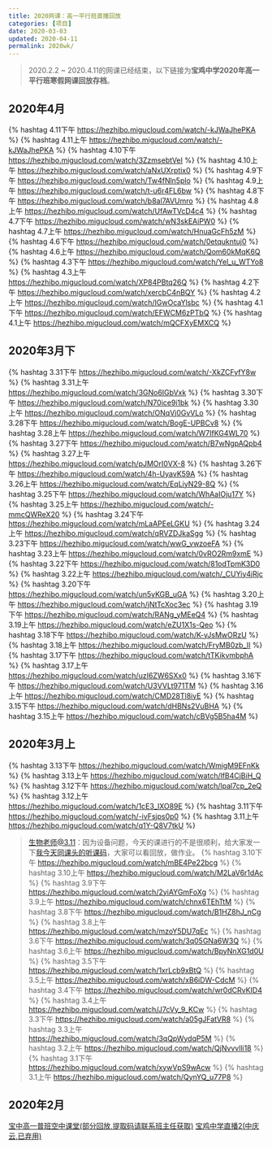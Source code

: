 ```yaml
---
title: 2020网课：高一平行班直播回放
categories: [项目]
date: 2020-03-03
updated: 2020-04-11
permalink: 2020wk/
---
```


> 2020.2.2 ~ 2020.4.11的网课已经结束，以下链接为**宝鸡中学2020年高一平行班寒假网课回放存档**。

## 2020年4月

{% hashtag 4.11下午 https://hezhibo.migucloud.com/watch/-kJWaJhePKA %}
{% hashtag 4.11上午 https://hezhibo.migucloud.com/watch/-kJWaJhePKA %}
{% hashtag 4.10下午 https://hezhibo.migucloud.com/watch/3ZzmsebtVeI %}
{% hashtag 4.10上午 https://hezhibo.migucloud.com/watch/aNxUXrptix0 %}
{% hashtag 4.9下午 https://hezhibo.migucloud.com/watch/Tw4fNln5plo %}
{% hashtag 4.9上午 https://hezhibo.migucloud.com/watch/t-u6r4FL6bw %}
{% hashtag 4.8下午 https://hezhibo.migucloud.com/watch/b8al7AVUmro %}
{% hashtag 4.8上午 https://hezhibo.migucloud.com/watch/UfAwTVcD4c4 %}
{% hashtag 4.7下午 https://hezhibo.migucloud.com/watch/wN3skEAiPW0 %}
{% hashtag 4.7上午 https://hezhibo.migucloud.com/watch/HnuaGcFh5zM %}
{% hashtag 4.6下午 https://hezhibo.migucloud.com/watch/0etqukntuj0 %}
{% hashtag 4.6上午 https://hezhibo.migucloud.com/watch/Qom60kMqK6Q %}
{% hashtag 4.3下午 https://hezhibo.migucloud.com/watch/Yel_u_WTYo8 %}
{% hashtag 4.3上午 https://hezhibo.migucloud.com/watch/XP84PBtq26Q %}
{% hashtag 4.2下午 https://hezhibo.migucloud.com/watch/xercbC4nBQY %}
{% hashtag 4.2上午 https://hezhibo.migucloud.com/watch/IGwOcaYlsbc %}
{% hashtag 4.1下午 https://hezhibo.migucloud.com/watch/EFWCM6zPTbQ %}
{% hashtag 4.1上午 https://hezhibo.migucloud.com/watch/mQCFXyEMXCQ %}

## 2020年3月下

{% hashtag 3.31下午 https://hezhibo.migucloud.com/watch/-XkZCFyfY8w %}
{% hashtag 3.31上午 https://hezhibo.migucloud.com/watch/3GNo6IGbVxk %}
{% hashtag 3.30下午 https://hezhibo.migucloud.com/watch/N70ice9i1bk %}
{% hashtag 3.30上午 https://hezhibo.migucloud.com/watch/ONqVj0GvVLo %}
{% hashtag 3.28下午 https://hezhibo.migucloud.com/watch/BogE-UPBCv8 %}
{% hashtag 3.28上午 https://hezhibo.migucloud.com/watch/W7IfKG4WL70 %}
{% hashtag 3.27下午 https://hezhibo.migucloud.com/watch/B7wNgpAQpb4 %}
{% hashtag 3.27上午 https://hezhibo.migucloud.com/watch/pJMOrI0VX-8 %}
{% hashtag 3.26下午 https://hezhibo.migucloud.com/watch/4h-UyavK59A %}
{% hashtag 3.26上午 https://hezhibo.migucloud.com/watch/EqLiyN29-8Q %}
{% hashtag 3.25下午 https://hezhibo.migucloud.com/watch/WhAaIOju17Y %}
{% hashtag 3.25上午 https://hezhibo.migucloud.com/watch/-mmcQWReX20 %}
{% hashtag 3.24下午 https://hezhibo.migucloud.com/watch/mLaAPEeLGKU %}
{% hashtag 3.24上午 https://hezhibo.migucloud.com/watch/qRVZDJkaSgg %}
{% hashtag 3.23下午 https://hezhibo.migucloud.com/watch/wwG_vwzoeFA %}
{% hashtag 3.23上午 https://hezhibo.migucloud.com/watch/0vRO2Rm9xmE %}
{% hashtag 3.22下午 https://hezhibo.migucloud.com/watch/81odTpmK3D0 %}
{% hashtag 3.22上午 https://hezhibo.migucloud.com/watch/_CUYiy4jRjc %}
{% hashtag 3.20下午 https://hezhibo.migucloud.com/watch/un5yKGB_uGA %}
{% hashtag 3.20上午 https://hezhibo.migucloud.com/watch/jNtTcXoc3ec %}
{% hashtag 3.19下午 https://hezhibo.migucloud.com/watch/RANg_yMEeQ4 %}
{% hashtag 3.19上午 https://hezhibo.migucloud.com/watch/eZU1X1s-Qeo %}
{% hashtag 3.18下午 https://hezhibo.migucloud.com/watch/K-yJsMwORzU %}
{% hashtag 3.18上午 https://hezhibo.migucloud.com/watch/FryMB0zb_II %}
{% hashtag 3.17下午 https://hezhibo.migucloud.com/watch/tTKikvmbphA %}
{% hashtag 3.17上午 https://hezhibo.migucloud.com/watch/uzI6ZW6SXx0 %}
{% hashtag 3.16下午 https://hezhibo.migucloud.com/watch/U3VVLt971TM %}
{% hashtag 3.16上午 https://hezhibo.migucloud.com/watch/CMD28Tl8iyE %}
{% hashtag 3.15下午 https://hezhibo.migucloud.com/watch/dHBNs2VuBHA %}
{% hashtag 3.15上午 https://hezhibo.migucloud.com/watch/cBVg5B5ha4M %}

## 2020年3月上

{% hashtag 3.13下午 https://hezhibo.migucloud.com/watch/WmigM9EFnKk %}
{% hashtag 3.13上午 https://hezhibo.migucloud.com/watch/lfB4CjBiH_Q %}
{% hashtag 3.12下午 https://hezhibo.migucloud.com/watch/lpal7cp_2eQ %}
{% hashtag 3.12上午 https://hezhibo.migucloud.com/watch/1cE3_lXO89E %}
{% hashtag 3.11下午 https://hezhibo.migucloud.com/watch/-ivFsjps0p0 %}
{% hashtag 3.11上午 https://hezhibo.migucloud.com/watch/q1Y-Q8V7tkU %}
> 生物老师@3.11：因为设备问题，今天的课进行的不是很顺利，给大家发一下[我今天同课头的听课码](https://hezhibo.migucloud.com/watch/8sixDX3_khk)，大家可以看回放，做作业。
{% hashtag 3.10下午 https://hezhibo.migucloud.com/watch/mBE4Pe22bcg %}
{% hashtag 3.10上午 https://hezhibo.migucloud.com/watch/M2LaV6r1dAc %}
{% hashtag 3.9下午 https://hezhibo.migucloud.com/watch/2yiAYGmFoXg %}
{% hashtag 3.9上午 https://hezhibo.migucloud.com/watch/chnx6TEhTtM %}
{% hashtag 3.8下午 https://hezhibo.migucloud.com/watch/B1HZ8hJ_nCg %}
{% hashtag 3.8上午 https://hezhibo.migucloud.com/watch/mzoY5DU7qEc %}
{% hashtag 3.6下午 https://hezhibo.migucloud.com/watch/3q05GNa6W3Q %}
{% hashtag 3.6上午 https://hezhibo.migucloud.com/watch/BpyNnXG1d0U %}
{% hashtag 3.5下午 https://hezhibo.migucloud.com/watch/1xrLcb9xBtQ %}
{% hashtag 3.5上午 https://hezhibo.migucloud.com/watch/xB6iDW-CdcM %}
{% hashtag 3.4下午 https://hezhibo.migucloud.com/watch/wr0dCRvKID4 %}
{% hashtag 3.4上午 https://hezhibo.migucloud.com/watch/J7cVy_9_KCw %}
{% hashtag 3.3下午 https://hezhibo.migucloud.com/watch/a05gJFatVR8 %}
{% hashtag 3.3上午 https://hezhibo.migucloud.com/watch/3qQpWydqP5M %}
{% hashtag 3.2上午 https://hezhibo.migucloud.com/watch/QjNvvvlli18 %}
{% hashtag 3.1下午 https://hezhibo.migucloud.com/watch/xywVpS9wAcw %}
{% hashtag 3.1上午 https://hezhibo.migucloud.com/watch/QynYQ_u77P8 %}

## 2020年2月

[宝中高一普班空中课堂(部分回放,提取码请联系班主任获取)](https://pan.baidu.com/s/1FzdKqeE_ocjM31m3wZ7f5A)
[宝鸡中学直播2(中庆云,已弃用)](https://cloudlive.zonekey.com.cn/cloudlive/index.html#/liveShowDetails?id=1580619225305)
